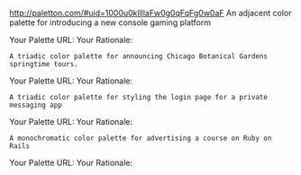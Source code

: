 http://paletton.com/#uid=1000u0kllllaFw0g0qFqFg0w0aF
    An adjacent color palette for introducing a new console gaming platform

Your Palette URL: 
Your Rationale:

    A triadic color palette for announcing Chicago Botanical Gardens springtime tours.

Your Palette URL: 
Your Rationale:

    A triadic color palette for styling the login page for a private messaging app

Your Palette URL: 
Your Rationale:

    A monochromatic color palette for advertising a course on Ruby on Rails

Your Palette URL: 
Your Rationale:
